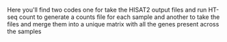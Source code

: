 Here you'll find two codes one for take the HISAT2 output files and run HT-seq count to generate a counts file for each sample and another to take the files and merge them into a unique matrix with all the genes present across the samples
